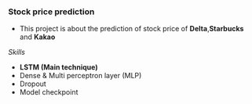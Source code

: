 ### Stock price prediction 

- This project is about the prediction of stock price of **Delta**,**Starbucks** and **Kakao** 

*Skills*
- **LSTM (Main technique)**
- Dense & Multi perceptron layer (MLP) 
- Dropout
- Model checkpoint 
